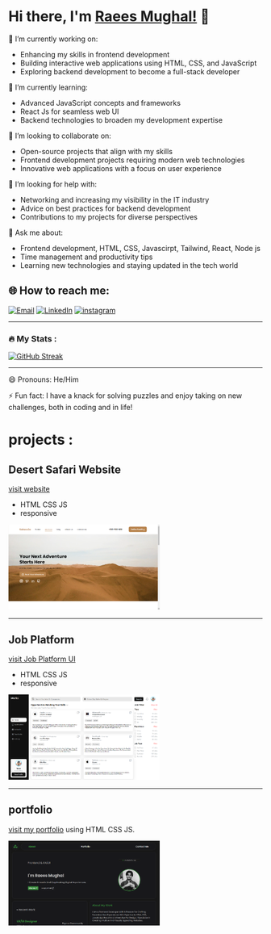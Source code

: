 # Hi there, I'm [Raees Mughal!](https://raeesmughal.netlify.app/) 👋

🔭 I’m currently working on:
- Enhancing my skills in frontend development
- Building interactive web applications using HTML, CSS, and JavaScript
- Exploring backend development to become a full-stack developer

🌱 I’m currently learning:
- Advanced JavaScript concepts and frameworks
- React Js for seamless web UI
- Backend technologies to broaden my development expertise

👯 I’m looking to collaborate on:
- Open-source projects that align with my skills
- Frontend development projects requiring modern web technologies
- Innovative web applications with a focus on user experience

🤔 I’m looking for help with:
- Networking and increasing my visibility in the IT industry
- Advice on best practices for backend development
- Contributions to my projects for diverse perspectives

💬 Ask me about:
- Frontend development, HTML, CSS, Javascirpt, Tailwind, React, Node js
- Time management and productivity tips
- Learning new technologies and staying updated in the tech world

## 🌐 How to reach me:
[![Email](https://img.shields.io/badge/Email-D14836?style=for-the-badge&logo=gmail&logoColor=white)](mailto:raees.mughal.official@gmail.com)
[![LinkedIn](https://img.shields.io/badge/LinkedIn-0077B5?style=for-the-badge&logo=linkedin&logoColor=white)](https://www.linkedin.com/in/raeesmughal/)
[![instagram](https://img.shields.io/badge/Instagram-E4405F?style=for-the-badge&logo=instagram&logoColor=white)](https://www.instagram.com/raeesmghl/)



---

### :fire: My Stats :


<!-- check this website to customize your stats : 
https://github-readme-streak-stats.herokuapp.com/demo/ --> 

[![GitHub Streak](http://github-readme-streak-stats.herokuapp.com?user=raeesmghl&theme=dark&background=000000)](https://git.io/streak-stats)

---

😄 Pronouns: He/Him

⚡ Fun fact: I have a knack for solving puzzles and enjoy taking on new challenges, both in coding and in life!




# projects : 

## Desert Safari Website 

[visit website](https://saharago.netlify.app) 

- HTML CSS JS
- responsive

<img src="https://raw.githubusercontent.com/raeesmghl/saharaGo/main/screenshots/screenshot1.png" width="300">

---

## Job Platform

[visit Job Platform UI](https://job-platform-ui.netlify.app/) 

- HTML CSS JS
- responsive

<img src="https://raw.githubusercontent.com/raeesmghl/job-platform-ui/main/screenshot.png" width="300">




---

## portfolio

[visit my portfolio](https://raeesmughal.netlify.app/) using HTML CSS JS.

<img src="https://raw.githubusercontent.com/raeesmghl/myPortfolio/main/screenshot.png" width="300">


